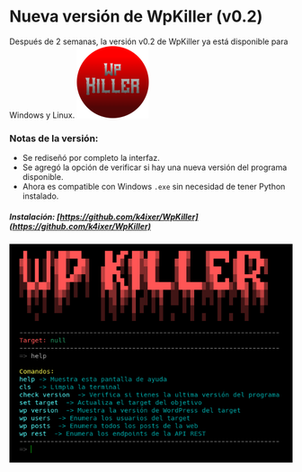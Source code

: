# Nueva versión de WpKiller (v0.2)



Después de 2 semanas, la versión v0.2 de WpKiller ya está disponible para Windows y Linux.
<img src="img/wpkillerICO.png" width="128" height="128">

### Notas de la versión:

- Se rediseñó por completo la interfaz.
- Se agregó la opción de verificar si hay una nueva versión del programa disponible.
- Ahora es compatible con Windows `.exe` sin necesidad de tener Python instalado.

##### Instalación: [https://github.com/k4ixer/WpKiller](https://github.com/k4ixer/WpKiller)
![alt text](img/wpkillerCAP.png)